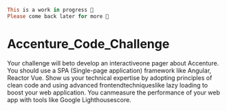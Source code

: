 
```ruby
This is a work in progress 👋
Please come back later for more 👾
```


# Accenture_Code_Challenge

Your challenge will beto develop an interactiveone pager about Accenture. You should use a SPA (Single-page application) framework like Angular, Reactor Vue. Show us your technical expertise by adopting principles of clean code and using advanced frontendtechniqueslike lazy loading to boost your web application. You canmeasure the performance of your web app with tools like Google Lighthousescore.

